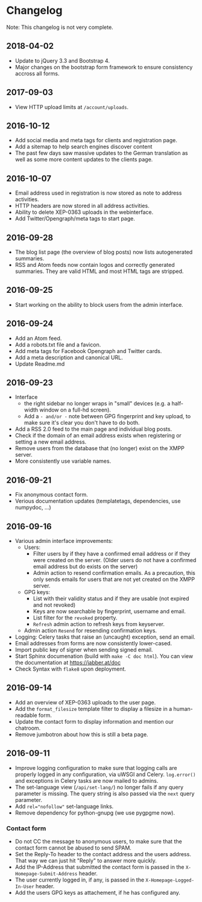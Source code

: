 # Changelog

Note: This changelog is not very complete.

## 2018-04-02

* Update to jQuery 3.3 and Bootstrap 4.
* Major changes on the bootstrap form framework to ensure consistency accross all forms.

## 2017-09-03

* View HTTP upload limits at ``/account/uploads``.

## 2016-10-12

* Add social media and meta tags for clients and registration page.
* Add a sitemap to help search engines discover content
* The past few days saw massive updates to the German translation as well as some more content
  updates to the clients page.

## 2016-10-07

* Email address used in registration is now stored as note to address activities.
* HTTP headers are now stored in all address activities.
* Ability to delete XEP-0363 uploads in the webinterface.
* Add Twitter/Opengraph/meta tags to start page.

## 2016-09-28

* The blog list page (the overview of blog posts) now lists autogenerated summaries. 
* RSS and Atom feeds now contain logos and correctly generated summaries. They are valid HTML and
  most HTML tags are stripped.

## 2016-09-25

* Start working on the ability to block users from the admin interface.

## 2016-09-24

* Add an Atom feed.
* Add a robots.txt file and a favicon.
* Add meta tags for Facebook Opengraph and Twitter cards.
* Add a meta description and canonical URL.
* Update Readme.md

## 2016-09-23

* Interface
  * the right sidebar no longer wraps in "small" devices (e.g. a half-width window on a full-hd
    screen).
  * Add a `- and/or -` note between GPG fingerprint and key upload, to make sure it's clear you
    don't have to do both.
* Add a RSS 2.0 feed to the main page and individual blog posts.
* Check if the domain of an email address exists when registering or setting a new email address.
* Remove users from the database that (no longer) exist on the XMPP server.
* More consistently use variable names.

## 2016-09-21

* Fix anonymous contact form.
* Verious documentation updates (templatetags, dependencies, use numpydoc, ...)

## 2016-09-16

* Various admin interface improvements:
  * Users:
    * Filter users by if they have a confirmed email address or if they were created on the server.
      (Older users do not have a confirmed email address but do exists on the server)
    * Admin action to resend confirmation emails. As a precaution, this only sends emails for users
      that are not yet created on the XMPP server.
  * GPG keys:
    * List with their validity status and if they are usable (not expired and not revoked)
    * Keys are now searchable by fingerprint, username and email.
    * List filter for the `revoked` property.
    * `Refresh` admin action to refresh keys from keyserver.
  * Admin action `Resend` for resending confirmation keys.
* Logging: Celery tasks that raise an (uncaught) exception, send an email.
* Email addresses from forms are now consistently lower-cased.
* Import public key of signer when sending signed email.
* Start Sphinx documenation (build with `make -C doc html`). You can view the documentation at
  https://jabber.at/doc
* Check Syntax with `flake8` upon deployment.

## 2016-09-14

* Add an overview of XEP-0363 uploads to the user page.
* Add the `format_filesize` template filter to display a filesize in a human-readable form.
* Update the contact form to display information and mention our chatroom.
* Remove jumbotron about how this is still a beta page.


## 2016-09-11

* Improve logging configuration to make sure that logging calls are properly logged in any
  configuration, via uWSGI and Celery. `log.error()` and exceptions in Celery tasks are now mailed
  to admins.
* The set-language view (`/api/set-lang/`) no longer fails if any query parameter is missing. The
  query string is also passed via the `next` query parameter.
* Add `rel="nofollow"` set-language links.
* Remove dependency for python-gnupg (we use pygpgme now).

### Contact form

* Do not CC the message to anonymous users, to make sure that the contact form cannot be abused to
  send SPAM.
* Set the Reply-To header to the contact address and the users address. That way we can just hit
  "Reply" to answer more quickly.
* Add the IP-Address that submitted the contact form is passed in the `X-Homepage-Submit-Address`
  header.
* The user currently logged in, if any, is passed in the `X-Homepage-Logged-In-User` header.
* Add the users GPG keys as attachement, if he has configured any.
